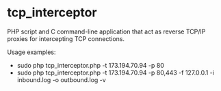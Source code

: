 tcp_interceptor
===============

PHP script and C command-line application that act as reverse TCP/IP proxies for intercepting TCP connections.

Usage examples: 

* sudo php tcp_interceptor.php -t 173.194.70.94 -p 80
* sudo php tcp_interceptor.php -t 173.194.70.94 -p 80,443 -f 127.0.0.1 -i inbound.log -o outbound.log -v
